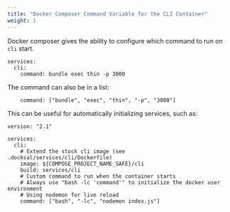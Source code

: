 ```yaml
---
title: "Docker Composer Command Variable for the CLI Container"
weight: 1
---
```


Docker composer gives the ability to configure which command to run on `cli` start.

```
services:
  cli:
    command: bundle exec thin -p 3000
```

The command can also be in a list:
```
    command: ["bundle", "exec", "thin", "-p", "3000"]
```

This can be useful for automatically initializing services, such as:
```
version: "2.1"

services:
  cli:
    # Extend the stock cli image (see .docksal/services/cli/Dockerfile)
    image: ${COMPOSE_PROJECT_NAME_SAFE}/cli
    build: services/cli
    # Custom command to run when the container starts
    # Always use "bash -lc 'command'" to initialize the docker user environment
    # Using nodemon for live reload
    command: ["bash", "-lc", "nodemon index.js"]
```
